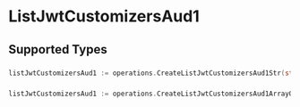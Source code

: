 # ListJwtCustomizersAud1


## Supported Types

### 

```go
listJwtCustomizersAud1 := operations.CreateListJwtCustomizersAud1Str(string{/* values here */})
```

### 

```go
listJwtCustomizersAud1 := operations.CreateListJwtCustomizersAud1ArrayOfStr([]string{/* values here */})
```

